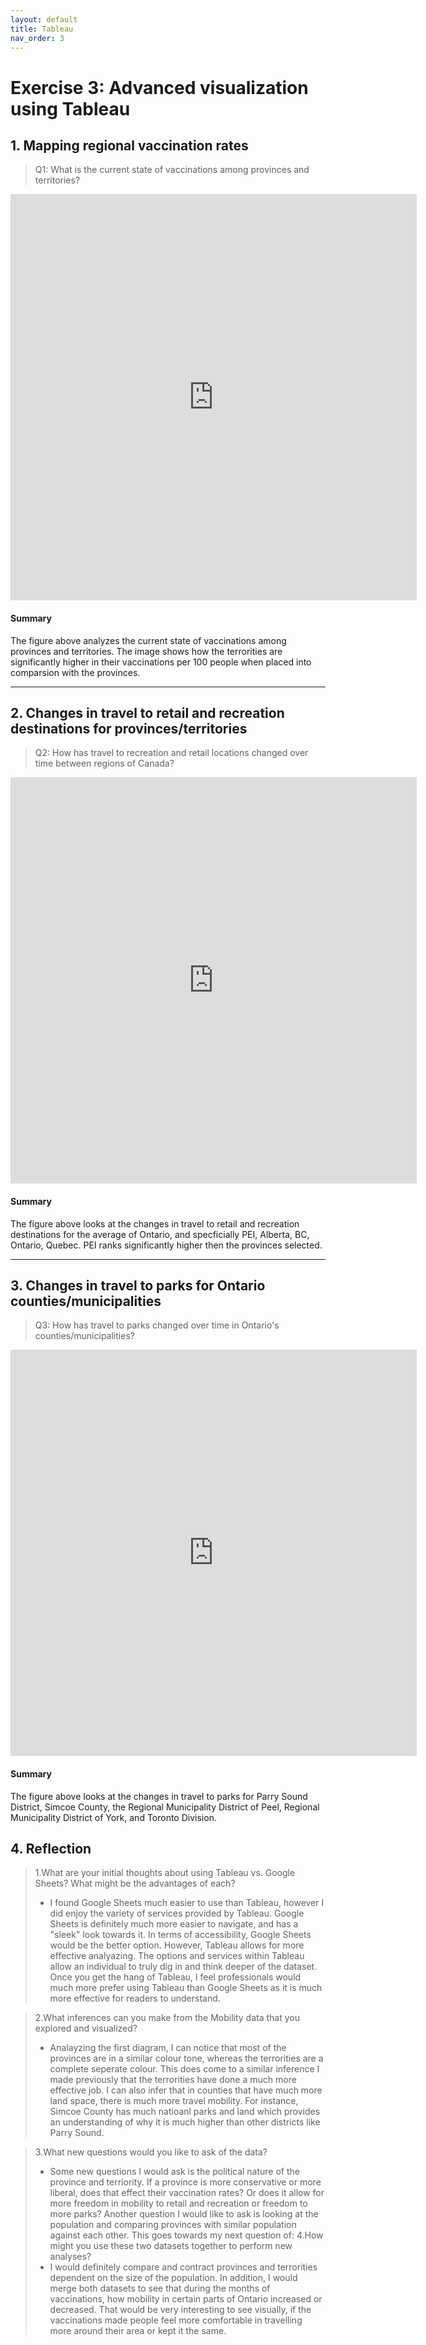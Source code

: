 ```yaml
---
layout: default
title: Tableau
nav_order: 3
---
```


# Exercise 3: Advanced visualization using Tableau


## 1. Mapping regional vaccination rates
> Q1: What is the current state of vaccinations among provinces and territories?  

<iframe seamless frameborder="0" src="https://public.tableau.com/views/hshoker-covid-vaccinations-map/Dashboard1?:embed=yes&:display_count=yes&:showVizHome=no" width = '650' height = '650' scrolling='no'></iframe> 



#### Summary
The figure above analyzes the current state of vaccinations among provinces and territories. The image shows how the terrorities are significantly higher in their vaccinations per 100 people when placed into comparsion with the provinces. 



---

## 2. Changes in travel to retail and recreation destinations for provinces/territories
> Q2: How has travel to recreation and retail locations changed over time between regions of Canada?  

<iframe seamless frameborder="0" src="https://public.tableau.com/views/hshoker-recreation-retail-travel/Dashboard1?:embed=yes&:display_count=yes&:showVizHome=no" width = '650' height = '650' scrolling='no'></iframe> 


#### Summary
The figure above looks at the changes in travel to retail and recreation destinations for the average of Ontario, and specficially PEI, Alberta, BC, Ontario, Quebec. PEI ranks significantly higher then the provinces selected. 


---

## 3. Changes in travel to parks for Ontario counties/municipalities
> Q3: How has travel to parks changed over time in Ontario's counties/municipalities?  

<iframe seamless frameborder="0" src="https://public.tableau.com/views/hshoker-parks-ontario/Dashboard2?:embed=yes&:display_count=yes&:showVizHome=no" width = '650' height = '650' scrolling='no'></iframe> 


#### Summary
The figure above looks at the changes in travel to parks for Parry Sound District, Simcoe County, the Regional Municipality District of Peel, Regional Municipality District of York, and Toronto Division.

## 4. Reflection 
> 1.What are your initial thoughts about using Tableau vs. Google Sheets? What might be the advantages of each? 
> * I found Google Sheets much easier to use than Tableau, however I did enjoy the variety of services provided by Tableau. Google Sheets is definitely much more easier to navigate, and has a "sleek" look towards it. In terms of accessibility, Google Sheets would be the better option. However, Tableau allows for more effective analyazing. The options and services within Tableau allow an individual to truly dig in and think deeper of the dataset. Once you get the hang of Tableau, I feel professionals would much more prefer using Tableau than Google Sheets as it is much more effective for readers to understand. 

> 2.What inferences can you make from the Mobility data that you explored and visualized? 
> * Analayzing the first diagram, I can notice that most of the provinces are in a similar colour tone, whereas the terrorities are a complete seperate colour. This does come to a similar inference I made previously that the terrorities have done a much more effective job. I can also infer that in counties that have much more land space, there is much more travel mobility. For instance, Simcoe County has much natioanl parks and land which provides an understanding of why it is much higher than other districts like Parry Sound. 

> 3.What new questions would you like to ask of the data? 
> * Some new questions I would ask is the political nature of the province and terriority. If a province is more conservative or more liberal, does that effect their vaccination rates? Or does it allow for more freedom in mobility to retail and recreation or freedom to more parks? Another question I would like to ask is looking at the population and comparing provinces with similar population against each other. This goes towards my next question of: 
> 4.How might you use these two datasets together to perform new analyses? 
> * I would definitely compare and contract provinces and terrorities dependent on the size of the population. In addition, I would merge both datasets to see that during the months of vaccinations, how mobility in certain parts of Ontario increased or decreased. That would be very interesting to see visually, if the vaccinations made people feel more comfortable in travelling more around their area or kept it the same. 

<!-- Write a short response below-->



